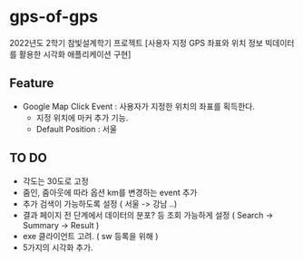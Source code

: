 # gps-of-gps
2022년도 2학기 참빛설계학기 프로젝트
[사용자 지정 GPS 좌표와 위치 정보 빅데이터를 활용한 시각화 애플리케이션 구현]

## Feature
- Google Map Click Event : 사용자가 지정한 위치의 좌표를 획득한다.
    - 지정 위치에 마커 추가 기능.
    - Default Position : 서울

## TO DO
- 각도는 30도로 고정
- 줌인, 줌아웃에 따라 옵션 km를 변경하는 event 추가
- 추가 검색이 가능하도록 설정 ( 서울 -> 강남 ..)
- 결과 페이지 전 단계에서 데이터의 분포? 등 조회 가능하게 설정
     ( Search -> Summary -> Result )
- exe 클라이언트 고려. ( sw 등록을 위해 )
- 5가지의 시각화 추가.
